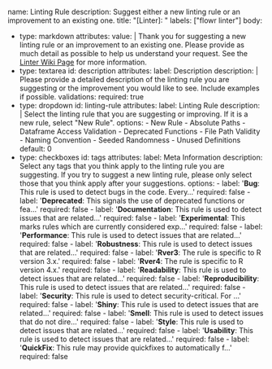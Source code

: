 name: Linting Rule
description: Suggest either a new linting rule or an improvement to an existing one. 
title: "[Linter]: "
labels: ["flowr linter"]
body:
  - type: markdown
    attributes:
      value: |
        Thank you for suggesting a new linting rule or an improvement to an existing one. Please provide as much detail as possible to help us understand your request. See the [Linter Wiki Page](https://github.com/flowr-analysis/flowr/wiki/Linter) for more information.
  - type: textarea
    id: description
    attributes:
      label: Description
      description: |
        Please provide a detailed description of the linting rule you are suggesting or the improvement you would like to see. Include examples if possible.
    validations:
      required: true
  - type: dropdown
    id: linting-rule
    attributes:
      label: Linting Rule
      description: |
        Select the linting rule that you are suggesting or improving. If it is a new rule, select "New Rule".
      options:
        - New Rule
        - Absolute Paths
        - Dataframe Access Validation
        - Deprecated Functions
        - File Path Validity
        - Naming Convention
        - Seeded Randomness
        - Unused Definitions
      default: 0
  - type: checkboxes
    id: tags
    attributes:
      label: Meta Information
      description: Select any tags that you think apply to the linting rule you are suggesting. If you try to suggest a new linting rule, please only select those that you think apply after your suggestions.
      options:
        - label: '**Bug**: This rule is used to detect bugs in the code. Every…'
          required: false
        - label: '**Deprecated**: This signals the use of deprecated functions or fea…'
          required: false
        - label: '**Documentation**: This rule is used to detect issues that are related…'
          required: false
        - label: '**Experimental**: This marks rules which are currently considered exp…'
          required: false
        - label: '**Performance**: This rule is used to detect issues that are related…'
          required: false
        - label: '**Robustness**: This rule is used to detect issues that are related…'
          required: false
        - label: '**Rver3**: The rule is specific to R version 3.x.'
          required: false
        - label: '**Rver4**: The rule is specific to R version 4.x.'
          required: false
        - label: '**Readability**: This rule is used to detect issues that are related…'
          required: false
        - label: '**Reproducibility**: This rule is used to detect issues that are related…'
          required: false
        - label: '**Security**: This rule is used to detect security-critical. For …'
          required: false
        - label: '**Shiny**: This rule is used to detect issues that are related…'
          required: false
        - label: '**Smell**: This rule is used to detect issues that do not dire…'
          required: false
        - label: '**Style**: This rule is used to detect issues that are related…'
          required: false
        - label: '**Usability**: This rule is used to detect issues that are related…'
          required: false
        - label: '**QuickFix**: This rule may provide quickfixes to automatically f…'
          required: false
